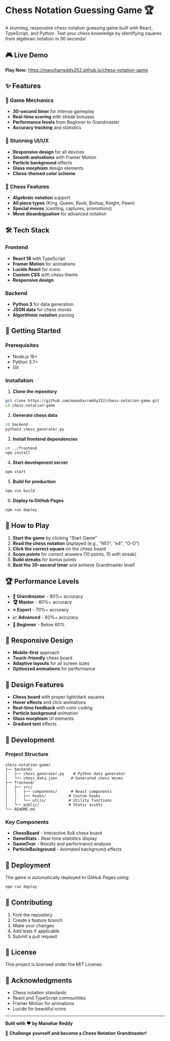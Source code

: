 # Chess Notation Guessing Game 🏆

A stunning, responsive chess notation guessing game built with React, TypeScript, and Python. Test your chess knowledge by identifying squares from algebraic notation in 30 seconds!

## 🎮 Live Demo

**Play Now:** https://manoharreddy252.github.io/chess-notation-game

## ✨ Features

### 🎯 **Game Mechanics**
- **30-second timer** for intense gameplay
- **Real-time scoring** with streak bonuses
- **Performance levels** from Beginner to Grandmaster
- **Accuracy tracking** and statistics

### 🎨 **Stunning UI/UX**
- **Responsive design** for all devices
- **Smooth animations** with Framer Motion
- **Particle background** effects
- **Glass morphism** design elements
- **Chess-themed color scheme**

### 🧠 **Chess Features**
- **Algebraic notation** support
- **All piece types** (King, Queen, Rook, Bishop, Knight, Pawn)
- **Special moves** (castling, captures, promotions)
- **Move disambiguation** for advanced notation

## 🛠 Tech Stack

### Frontend
- **React 18** with TypeScript
- **Framer Motion** for animations
- **Lucide React** for icons
- **Custom CSS** with chess theme
- **Responsive design**

### Backend
- **Python 3** for data generation
- **JSON data** for chess moves
- **Algorithmic notation** parsing

## 🚀 Getting Started

### Prerequisites
- Node.js 16+
- Python 3.7+
- Git

### Installation

1. **Clone the repository**
```bash
git clone https://github.com/manoharreddy252/chess-notation-game.git
cd chess-notation-game
```

2. **Generate chess data**
```bash
cd backend
python3 chess_generator.py
```

3. **Install frontend dependencies**
```bash
cd ../frontend
npm install
```

4. **Start development server**
```bash
npm start
```

5. **Build for production**
```bash
npm run build
```

6. **Deploy to GitHub Pages**
```bash
npm run deploy
```

## 🎯 How to Play

1. **Start the game** by clicking "Start Game"
2. **Read the chess notation** displayed (e.g., "Nf3", "e4", "O-O")
3. **Click the correct square** on the chess board
4. **Score points** for correct answers (10 points, 15 with streak)
5. **Build streaks** for bonus points
6. **Beat the 30-second timer** and achieve Grandmaster level!

## 🏆 Performance Levels

- **👑 Grandmaster** - 90%+ accuracy
- **🏆 Master** - 80%+ accuracy  
- **⭐ Expert** - 70%+ accuracy
- **📈 Advanced** - 60%+ accuracy
- **🌱 Beginner** - Below 60%

## 📱 Responsive Design

- **Mobile-first** approach
- **Touch-friendly** chess board
- **Adaptive layouts** for all screen sizes
- **Optimized animations** for performance

## 🎨 Design Features

- **Chess board** with proper light/dark squares
- **Hover effects** and click animations
- **Real-time feedback** with color coding
- **Particle background** animation
- **Glass morphism** UI elements
- **Gradient text** effects

## 🔧 Development

### Project Structure
```
chess-notation-game/
├── backend/
│   ├── chess_generator.py    # Python data generator
│   └── chess_data.json      # Generated chess moves
├── frontend/
│   ├── src/
│   │   ├── components/      # React components
│   │   ├── hooks/          # Custom hooks
│   │   └── utils/          # Utility functions
│   └── public/             # Static assets
└── README.md
```

### Key Components
- **ChessBoard** - Interactive 8x8 chess board
- **GameStats** - Real-time statistics display
- **GameOver** - Results and performance analysis
- **ParticleBackground** - Animated background effects

## 🚀 Deployment

The game is automatically deployed to GitHub Pages using:
```bash
npm run deploy
```

## 🤝 Contributing

1. Fork the repository
2. Create a feature branch
3. Make your changes
4. Add tests if applicable
5. Submit a pull request

## 📄 License

This project is licensed under the MIT License.

## 🙏 Acknowledgments

- Chess notation standards
- React and TypeScript communities
- Framer Motion for animations
- Lucide for beautiful icons

---

**Built with ❤️ by Manohar Reddy**

🎯 **Challenge yourself and become a Chess Notation Grandmaster!**